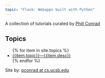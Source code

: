 ```yaml
---
topic: "Flask: Webapps built with Python"
---
```


A collection of tutorials curated by [Phill Conrad](https://www.cs.ucsb.edu/~pconrad)

## Topics
<ul>
{% for item in site.topics %}
  <li {% if item.indent %} class="indent" {% endif %} ><a href="{{item.url}}">{{item.topic}}&mdash;{{item.desc}}</a></li>
{% endfor %}
</ul>


Site by: [pconrad at cs.ucsb.edu](http://www.cs.ucsb.edu/~pconrad)
